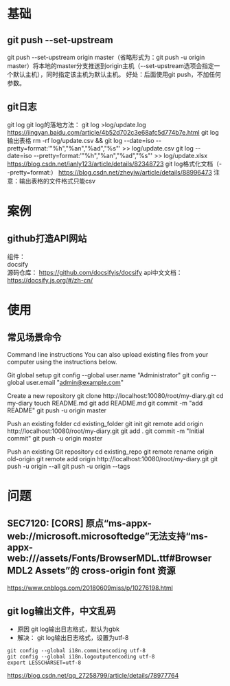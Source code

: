 # 基础
## git push --set-upstream
git push --set-upstream origin master（省略形式为：git push -u origin master）将本地的master分支推送到origin主机（--set-upstream选项会指定一个默认主机），同时指定该主机为默认主机。
好处：后面使用git push，不加任何参数。

## git日志
git log
git log的落地方法：
git log >log/update.log
https://jingyan.baidu.com/article/4b52d702c3e68afc5d774b7e.html
git log输出表格
rm -rf log/update.csv && git log --date=iso --pretty=format:'"%h","%an","%ad","%s"' >> log/update.csv
git log --date=iso --pretty=format:'"%h","%an","%ad","%s"' >> log/update.xlsx
https://blog.csdn.net/ianly123/article/details/82348723
git log格式化文档（--pretty=format:）
https://blog.csdn.net/zheyiw/article/details/88996473
注意：输出表格的文件格式只能csv

# 案例
## github打造API网站  
组件：  
docsify  
源码仓库：
https://github.com/docsifyjs/docsify
api中文文档：
https://docsify.js.org/#/zh-cn/

# 使用
## 常见场景命令
Command line instructions
You can also upload existing files from your computer using the instructions below.

Git global setup
git config --global user.name "Administrator"
git config --global user.email "admin@example.com"

Create a new repository
git clone http://localhost:10080/root/my-diary.git
cd my-diary
touch README.md
git add README.md
git commit -m "add README"
git push -u origin master

Push an existing folder
cd existing_folder
git init
git remote add origin http://localhost:10080/root/my-diary.git
git add .
git commit -m "Initial commit"
git push -u origin master

Push an existing Git repository
cd existing_repo
git remote rename origin old-origin
git remote add origin http://localhost:10080/root/my-diary.git
git push -u origin --all
git push -u origin --tags

# 问题
## SEC7120: [CORS] 原点“ms-appx-web://microsoft.microsoftedge”无法支持“ms-appx-web:///assets/Fonts/BrowserMDL.ttf#Browser MDL2 Assets”的 cross-origin font 资源
https://www.cnblogs.com/20180609miss/p/10276198.html

## git log输出文件，中文乱码
+ 原因
git log输出日志格式，默认为gbk
+ 解决：
git log输出日志格式，设置为utf-8
```shell
git config --global i18n.commitencoding utf-8
git config --global i18n.logoutputencoding utf-8
export LESSCHARSET=utf-8
```
https://blog.csdn.net/qq_27258799/article/details/78977764